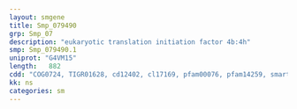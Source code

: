 ```yaml
---
layout: smgene
title: Smp_079490
grp: Smp_07
description: "eukaryotic translation initiation factor 4b:4h"
smp: Smp_079490.1
uniprot: "G4VM15"
length:   882
cdd: "COG0724, TIGR01628, cd12402, cl17169, pfam00076, pfam14259, smart00360"
kk: ns
categories: sm
---
```

